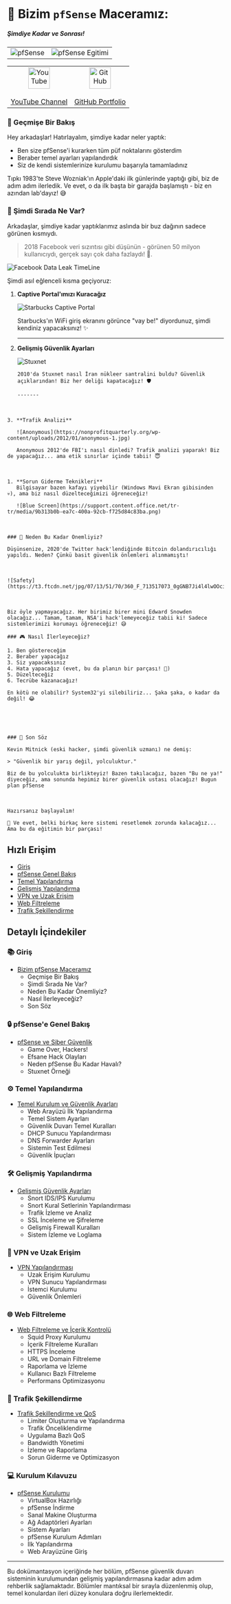 # 🚀 Bizim `pfSense` Maceramız: 

##### 		Şimdiye Kadar ve Sonrası!



<table>
<tr>
    <td><img src="https://scontent.fist4-1.fna.fbcdn.net/v/t39.30808-6/465437311_27785995924349300_4716448942196686121_n.jpg?_nc_cat=101&ccb=1-7&_nc_sid=2285d6&_nc_ohc=8Z2s5joTro8Q7kNvgHxOcR_&_nc_oc=Adga4SJ5YlXc6p5g-g5-_UV-lvNgWpClXM_Rw2z7Udd0syyi1e0DRGeTlY7iS2ot0Tc&_nc_zt=23&_nc_ht=scontent.fist4-1.fna&_nc_gid=AZeQss0shMNY3s7RkJMSZdD&oh=00_AYAt2aCyEKwLfAq0a1Qax56bhPANsiuH4BOQ8ZQbEF9EjQ&oe=6782F049" alt="pfSense"></td>
    <td><img src="https://xcp-ng.org/blog/content/images/2019/06/pfsense.jpg" alt="pfSense Egitimi"></td>
</tr>
</table>




<table>
<tr>
    <td><div style="text-align: center; ">
        <a href="https://youtube.com/@drvoidgate?si=L-C9xssF-sPiQ2uG">
            <img src="https://static-00.iconduck.com/assets.00/youtube-icon-2018x2048-h063c3l1.png" width="50px" alt="YouTube">
            <br><br>
            YouTube Channel
        </a>
    </div></td>
    <td><div style="text-align: center; ">
    <a href="https://keyvanarasteh.github.io/">
        <img src="https://upload.wikimedia.org/wikipedia/commons/9/91/Octicons-mark-github.svg" width="50px" alt="GitHub">
        <br><br>
        GitHub Portfolio
    </a>
</div></td>
</tr>
</table>




### 📝 Geçmişe Bir Bakış

Hey arkadaşlar! Hatırlayalım, şimdiye kadar neler yaptık:

- Ben size pfSense'i kurarken tüm püf noktalarını gösterdim
- Beraber temel ayarları yapılandırdık
- Siz de kendi sistemlerinize kurulumu başarıyla tamamladınız

Tıpkı 1983'te Steve Wozniak'ın Apple'daki ilk günlerinde yaptığı gibi, biz de adım adım ilerledik. Ve evet, o da ilk başta bir garajda başlamıştı - biz en azından lab'dayız! 😅

### 🎯 Şimdi Sırada Ne Var?

Arkadaşlar, şimdiye kadar yaptıklarımız aslında bir buz dağının sadece görünen kısmıydı.

> 2018 Facebook veri sızıntısı gibi düşünün - görünen 50 milyon kullanıcıydı, gerçek sayı çok daha fazlaydı! 🙈.



![Facebook Data Leak TimeLine](https://blog.resellerclub.com/wp-content/uploads/2018/04/NewFb-4.png)

Şimdi asıl eğlenceli kısma geçiyoruz:



1. **Captive Portal'ımızı Kuracağız** 

   ![Starbucks Captive Portal](https://www.researchgate.net/publication/321122614/figure/fig1/AS:586885500006400@1516935815936/A-common-Starbucks-captive-portal-with-an-injected-malicious-script-Once-this-page.png)

   Starbucks'ın WiFi giriş ekranını görünce "vay be!" diyordunuz, şimdi kendiniz yapacaksınız! ✨

   ----

   

2. **Gelişmiş Güvenlik Ayarları**

   ![Stuxnet](https://s.yimg.com/ny/api/res/1.2/fPoqjCXq.MJ0uazdz.ezPg--/YXBwaWQ9aGlnaGxhbmRlcjt3PTEyMDA7aD02NDY-/https://s.yimg.com/os/creatr-uploaded-images/2019-08/1bef9bd0-cb54-11e9-afbb-41ba524c604d)


       2010'da Stuxnet nasıl İran nükleer santralini buldu? Güvenlik açıklarından! Biz her deliği kapatacağız! 🛡️
    
       -------


​       

    3. **Trafik Analizi**
    
       ![Anonymous](https://nonprofitquarterly.org/wp-content/uploads/2012/01/anonymous-1.jpg)
    
       Anonymous 2012'de FBI'ı nasıl dinledi? Trafik analizi yaparak! Biz de yapacağız... ama etik sınırlar içinde tabii! 😇


​    

    1. **Sorun Giderme Teknikleri**
       Bilgisayar bazen kafayı yiyebilir (Windows Mavi Ekran gibisinden 💀), ama biz nasıl düzelteceğimizi öğreneceğiz!
    
       ![Blue Screen](https://support.content.office.net/tr-tr/media/9b313b0b-ea7c-400a-92cb-f725d84c83ba.png)


​       

    ### 💪 Neden Bu Kadar Önemliyiz?
    
    Düşünsenize, 2020'de Twitter hack'lendiğinde Bitcoin dolandırıcılığı yapıldı. Neden? Çünkü basit güvenlik önlemleri alınmamıştı! 


​    

    ![Safety](https://t3.ftcdn.net/jpg/07/13/51/70/360_F_713517073_0gGNB7Ji4l4lwOOcilXV96FvzcuiMMrf.jpg)


​    

    Biz öyle yapmayacağız. Her birimiz birer mini Edward Snowden olacağız... Tamam, tamam, NSA'i hack'lemeyeceğiz tabii ki! Sadece sistemlerimizi korumayı öğreneceğiz! 😅
    
    ### 🎮 Nasıl İlerleyeceğiz?
    
    1. Ben göstereceğim
    2. Beraber yapacağız
    3. Siz yapacaksınız
    4. Hata yapacağız (evet, bu da planın bir parçası! 🎯)
    5. Düzelteceğiz
    6. Tecrübe kazanacağız!
    
    En kötü ne olabilir? System32'yi silebiliriz... Şaka şaka, o kadar da değil! 😂


​    

​    

    ### 🌟 Son Söz
    
    Kevin Mitnick (eski hacker, şimdi güvenlik uzmanı) ne demiş: 
    
    > "Güvenlik bir yarış değil, yolculuktur." 
    
    Biz de bu yolculukta birlikteyiz! Bazen takılacağız, bazen "Bu ne ya!" diyeceğiz, ama sonunda hepimiz birer güvenlik ustası olacağız! Bugun plan pfSense


​    

    Hazırsanız başlayalım!
    
    🎢 Ve evet, belki birkaç kere sistemi resetlemek zorunda kalacağız... Ama bu da eğitimin bir parçası! 



## Hızlı Erişim

- [Giriş](00.intro.md)
- [pfSense Genel Bakış](01.pfSense.md)
- [Temel Yapılandırma](02.base.configs.md)
- [Gelişmiş Yapılandırma](03.advanced.configs.md)
- [VPN ve Uzak Erişim](04.vpn.remote.md)
- [Web Filtreleme](05.web.filtering.secure.net.md)
- [Trafik Şekillendirme](06.traffic.shape.md)

## Detaylı İçindekiler

### 📚 Giriş

- [Bizim pfSense Maceramız](00.intro.md)
  - Geçmişe Bir Bakış
  - Şimdi Sırada Ne Var?
  - Neden Bu Kadar Önemliyiz?
  - Nasıl İlerleyeceğiz?
  - Son Söz

### 🔒 pfSense'e Genel Bakış

- [pfSense ve Siber Güvenlik](01.pfSense.md)
  - Game Over, Hackers!
  - Efsane Hack Olayları
  - Neden pfSense Bu Kadar Havalı?
  - Stuxnet Örneği

### ⚙️ Temel Yapılandırma

- [Temel Kurulum ve Güvenlik Ayarları](02.base.configs.md)
  - Web Arayüzü İlk Yapılandırma
  - Temel Sistem Ayarları
  - Güvenlik Duvarı Temel Kuralları
  - DHCP Sunucu Yapılandırması
  - DNS Forwarder Ayarları
  - Sistemin Test Edilmesi
  - Güvenlik İpuçları

### 🛠️ Gelişmiş Yapılandırma

- [Gelişmiş Güvenlik Ayarları](03.advanced.configs.md)
  - Snort IDS/IPS Kurulumu
  - Snort Kural Setlerinin Yapılandırması
  - Trafik İzleme ve Analiz
  - SSL İnceleme ve Şifreleme
  - Gelişmiş Firewall Kuralları
  - Sistem İzleme ve Loglama

### 🔐 VPN ve Uzak Erişim

- [VPN Yapılandırması](04.vpn.remote.md)
  - Uzak Erişim Kurulumu
  - VPN Sunucu Yapılandırması
  - İstemci Kurulumu
  - Güvenlik Önlemleri

### 🌐 Web Filtreleme

- [Web Filtreleme ve İçerik Kontrolü](05.web.filtering.secure.net.md)
  - Squid Proxy Kurulumu
  - İçerik Filtreleme Kuralları
  - HTTPS İnceleme
  - URL ve Domain Filtreleme
  - Raporlama ve İzleme
  - Kullanıcı Bazlı Filtreleme
  - Performans Optimizasyonu

### 🚦 Trafik Şekillendirme

- [Trafik Şekillendirme ve QoS](06.traffic.shape.md)
  - Limiter Oluşturma ve Yapılandırma
  - Trafik Önceliklendirme
  - Uygulama Bazlı QoS
  - Bandwidth Yönetimi
  - İzleme ve Raporlama
  - Sorun Giderme ve Optimizasyon

### 💻 Kurulum Kılavuzu

- [pfSense Kurulumu](01.pfSense.kurulum.md)
  - VirtualBox Hazırlığı
  - pfSense İndirme
  - Sanal Makine Oluşturma
  - Ağ Adaptörleri Ayarları
  - Sistem Ayarları
  - pfSense Kurulum Adımları
  - İlk Yapılandırma
  - Web Arayüzüne Giriş

---

Bu dokümantasyon içeriğinde her bölüm, pfSense güvenlik duvarı sisteminin kurulumundan gelişmiş yapılandırmasına kadar adım adım rehberlik sağlamaktadır. Bölümler mantıksal bir sırayla düzenlenmiş olup, temel konulardan ileri düzey konulara doğru ilerlemektedir.
